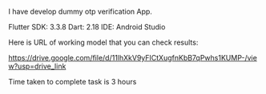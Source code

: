 I have develop dummy otp verification App.

Flutter SDK: 3.3.8
Dart: 2.18
IDE: Android Studio

Here is URL of working model that you can check results:

https://drive.google.com/file/d/11lhXkV9yFICtXugfnKbB7qPwhs1KUMP-/view?usp=drive_link

Time taken to complete task is 3 hours